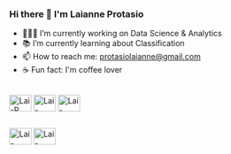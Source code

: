 ### Hi there 👋 I'm Laianne Protasio

- 👩🏽‍💻 I’m currently working on Data Science & Analytics
- 📚 I’m currently learning about Classification
- 📫 How to reach me: protasiolaianne@gmail.com
- ☕ Fun fact: I'm coffee lover

<div style= "display: inline_block"><br>
  <img align="center" alt="Lai-R" height="30" width="40" src="https://cdn.jsdelivr.net/gh/devicons/devicon/icons/r/r-original.svg" />
  <img align="center" alt="Lai-Python" height="30" width="40" src="https://cdn.jsdelivr.net/gh/devicons/devicon/icons/python/python-original.svg" />
  <img align="center" alt="Lai-MySQL" height="30" width="40" src="https://cdn.jsdelivr.net/gh/devicons/devicon/icons/mysql/mysql-original.svg" />
  </div>

##

<div>
  <a href="https://www.kaggle.com/protasiolaianne" target="_blank"><img align="center" alt="Lai-Kaggle" height="30" width="40" src="https://cdn.jsdelivr.net/gh/devicons/devicon/icons/kaggle/kaggle-original.svg" /></a>
  <a href="https://www.linkedin.com/in/laianne-protasio/" target="_blank"><img align="center" alt="Lai-LinkedIn" height="30" width="40" src="https://cdn.jsdelivr.net/gh/devicons/devicon/icons/linkedin/linkedin-original.svg" /></a>
</div>
